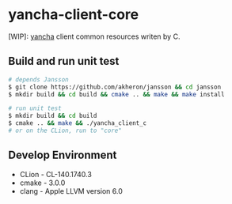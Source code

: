 # yancha-client-core

\[WIP\]: [yancha](https://github.com/uzulla/yancha) client common resources writen by C.

## Build and run unit test

``` sh
# depends Jansson
$ git clone https://github.com/akheron/jansson && cd jansson
$ mkdir build && cd build && cmake .. && make && make install

# run unit test
$ mkdir build && cd build
$ cmake .. && make && ./yancha_client_c
# or on the CLion, run to "core"
```

## Develop Environment

- CLion - CL-140.1740.3
- cmake - 3.0.0
- clang - Apple LLVM version 6.0
